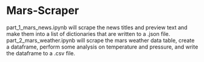 # Mars-Scraper
part_1_mars_news.ipynb will scrape the news titles and preview text and make them into a list of dictionaries that are written to a .json file.
part_2_mars_weather.ipynb will scrape the mars weather data table, create a dataframe, perform some analysis on temperature and pressure, and write the dataframe to a .csv file.
